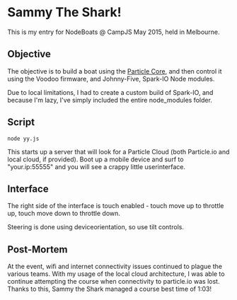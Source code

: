 # Sammy The Shark! #

This is my entry for NodeBoats @ CampJS May 2015, held in Melbourne.

## Objective ##

The objective is to build a boat using the [Particle Core](https://www.particle.io/prototype#spark-core),
and then control it using the Voodoo firmware, and Johnny-Five, Spark-IO Node modules.

Due to local limitations, I had to create a custom build of Spark-IO, and because I'm lazy, 
I've simply included the entire node\_modules folder.

## Script ##

```node yy.js```

This starts up a server that will look for a Particle Cloud (both Particle.io and local cloud, if provided).
Boot up a mobile device and surf to "your.ip:55555" and you will see a crappy little userinterface.

## Interface ##

The right side of the interface is touch enabled - touch move up to throttle up, touch move down to
throttle down. 

Steering is done using deviceorientation, so use tilt controls.

## Post-Mortem ##

At the event, wifi and internet connectivity issues continued to plague the various teams. 
With my usage of the local cloud architecture, I was able to continue attempting the course
when connectivity to particle.io was lost. Thanks to this, Sammy the Shark managed a course
best time of 1:03! 
